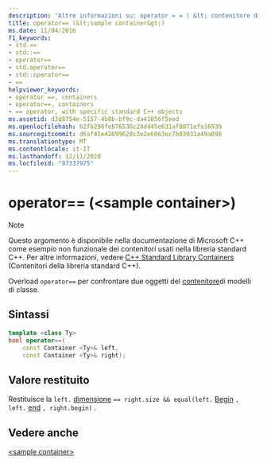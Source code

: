 ```yaml
---
description: 'Altre informazioni su: operator = = ( &lt; contenitore di esempio &gt; )'
title: operator== (&lt;sample container&gt;)
ms.date: 11/04/2016
f1_keywords:
- std.==
- std::==
- operator==
- std.operator==
- std::operator==
- ==
helpviewer_keywords:
- operator ==, containers
- operator==, containers
- == operator, with specific standard C++ objects
ms.assetid: d3d8754e-5157-4b8b-bf9c-da41856f5eed
ms.openlocfilehash: b2fb296feb76536c28dd45e631af8071efa16939
ms.sourcegitcommit: d6af41e42699628c3e2e6063ec7b03931a49a098
ms.translationtype: MT
ms.contentlocale: it-IT
ms.lasthandoff: 12/11/2020
ms.locfileid: "97337975"
---
```

# <a name="operator-ltsample-containergt"></a>operator== (&lt;sample container&gt;)

> [!NOTE]
> Questo argomento è disponibile nella documentazione di Microsoft C++ come esempio non funzionale dei contenitori usati nella libreria standard C++. Per altre informazioni, vedere [C++ Standard Library Containers](../standard-library/stl-containers.md) (Contenitori della libreria standard C++).

Overload `operator==` per confrontare due oggetti del [contenitore](../standard-library/sample-container-class.md)di modelli di classe.

## <a name="syntax"></a>Sintassi

```cpp
template <class Ty>
bool operator==(
    const Container <Ty>& left,
    const Container <Ty>& right);
```

## <a name="return-value"></a>Valore restituito

Restituisce la `left.` [dimensione](../standard-library/container-class-size.md) `== right.size && equal(left.` [Begin](../standard-library/container-class-begin.md) `, left.` [end](../standard-library/container-class-end.md) `, right.begin)` .

## <a name="see-also"></a>Vedere anche

[\<sample container>](../standard-library/sample-container.md)
